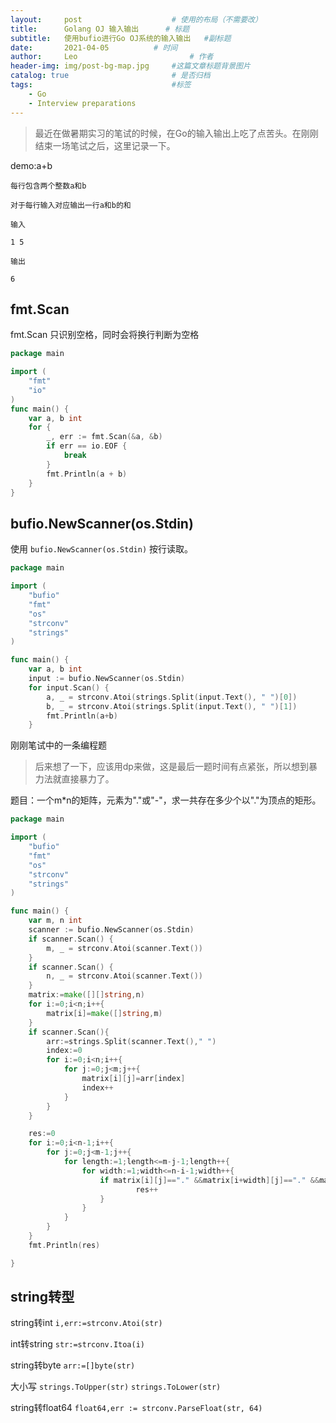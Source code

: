 ```yaml
---
layout:     post   				    # 使用的布局（不需要改）
title:      Golang OJ 输入输出		# 标题 
subtitle:   使用bufio进行Go OJ系统的输入输出   #副标题
date:       2021-04-05			# 时间
author:     Leo 						# 作者
header-img: img/post-bg-map.jpg 	#这篇文章标题背景图片
catalog: true 						# 是否归档
tags:								#标签
    - Go
    - Interview preparations
---
```


>最近在做暑期实习的笔试的时候，在Go的输入输出上吃了点苦头。在刚刚结束一场笔试之后，这里记录一下。

demo:a+b
```
每行包含两个整数a和b

对于每行输入对应输出一行a和b的和

输入

1 5

输出

6
```

## fmt.Scan

fmt.Scan 只识别空格，同时会将换行判断为空格

```go
package main

import (
	"fmt"
	"io"
)
func main() {
	var a, b int
	for {
		_, err := fmt.Scan(&a, &b)
		if err == io.EOF {
			break
		}
		fmt.Println(a + b)
	}
}
```

## bufio.NewScanner(os.Stdin)

使用 `bufio.NewScanner(os.Stdin)` 按行读取。

```go
package main

import (
	"bufio"
	"fmt"
	"os"
	"strconv"
	"strings"
)

func main() {
	var a, b int
	input := bufio.NewScanner(os.Stdin)
	for input.Scan() {
		a, _ = strconv.Atoi(strings.Split(input.Text(), " ")[0])
		b, _ = strconv.Atoi(strings.Split(input.Text(), " ")[1])
		fmt.Println(a+b)
	}
```


刚刚笔试中的一条编程题

>后来想了一下，应该用dp来做，这是最后一题时间有点紧张，所以想到暴力法就直接暴力了。

题目：一个m*n的矩阵，元素为"."或"-"，求一共存在多少个以"."为顶点的矩形。

```go
package main

import (
	"bufio"
	"fmt"
	"os"
	"strconv"
	"strings"
)

func main() {
	var m, n int
	scanner := bufio.NewScanner(os.Stdin)
	if scanner.Scan() {
		m, _ = strconv.Atoi(scanner.Text())
	}
	if scanner.Scan() {
		n, _ = strconv.Atoi(scanner.Text())
	}
	matrix:=make([][]string,n)
	for i:=0;i<n;i++{
		matrix[i]=make([]string,m)
	}
	if scanner.Scan(){
		arr:=strings.Split(scanner.Text()," ")
		index:=0
		for i:=0;i<n;i++{
			for j:=0;j<m;j++{
				matrix[i][j]=arr[index]
				index++
			}
		}
	}

	res:=0
	for i:=0;i<n-1;i++{
		for j:=0;j<m-1;j++{
			for length:=1;length<=m-j-1;length++{
				for width:=1;width<=n-i-1;width++{
					if matrix[i][j]=="." &&matrix[i+width][j]=="." &&matrix[i][j+length]=="." &&matrix[i+width][j+length]=="."{
							res++
					}
				}
			}
		}
	}
	fmt.Println(res)

}
```

## string转型

string转int   `i,err:=strconv.Atoi(str)`

int转string   `str:=strconv.Itoa(i)`

string转byte   `arr:=[]byte(str)`

大小写         `strings.ToUpper(str)` `strings.ToLower(str)`

string转float64 `float64,err := strconv.ParseFloat(str, 64)`


